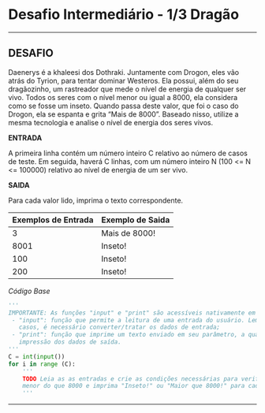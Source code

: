 # **Desafio Intermediário - 1/3 Dragão**
---

## **DESAFIO**

Daenerys é a khaleesi dos Dothraki. Juntamente com Drogon, eles vão atrás do Tyrion, para tentar dominar Westeros. Ela possui, além do seu dragãozinho, um rastreador que mede o nível de energia de qualquer ser vivo. Todos os seres com o nível menor ou igual a 8000, ela considera como se fosse um inseto. Quando passa deste valor, que foi o caso do Drogon, ela se espanta e grita “Mais de 8000”. Baseado nisso, utilize a mesma tecnologia e analise o nível de energia dos seres vivos.

**ENTRADA**

A primeira linha contém um número inteiro C relativo ao número de casos de teste. Em seguida, haverá C linhas, com um número inteiro N (100 <= N <= 100000) relativo ao nível de energia de um ser vivo.

**SAIDA**

Para cada valor lido, imprima o texto correspondente.

|Exemplos de Entrada | Exemplo de Saida |
|--------------------|------------------|
|3 | Mais de 8000! |
|8001 | Inseto! |
|100 | Inseto! |
|200 | Inseto! |

*Código Base*

~~~py
''' 
IMPORTANTE: As funções "input" e "print" são acessíveis nativamente em Python, onde:  
 - "input": função que permite a leitura de uma entrada do usuário. Lembre-se que, em alguns 
   casos, é necessário converter/tratar os dados de entrada; 
 - "print": função que imprime um texto enviado em seu parâmetro, a qual é essencial para a 
   impressão dos dados de saída. 
'''
C = int(input()) 
for i in range (C): 
    ''' 
    TODO Leia as as entradas e crie as condições necessárias para verificar se é maior ou
    menor do que 8000 e imprima "Inseto!" ou "Maior que 8000!" para cada caso.
    '''
~~~

---